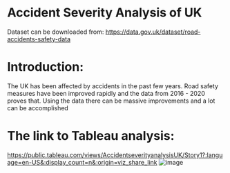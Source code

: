# Accident Severity Analysis of UK

Dataset can be downloaded from:
https://data.gov.uk/dataset/road-accidents-safety-data

# Introduction:
The UK has been affected by accidents in the past few years. Road safety measures have been improved rapidly and the data from 2016 - 2020 proves that. Using the data there can be massive improvements and a lot can be accomplished

# The link to Tableau analysis:
https://public.tableau.com/views/AccidentseverityanalysisUK/Story1?:language=en-US&:display_count=n&:origin=viz_share_link
![image](https://user-images.githubusercontent.com/46810864/193483732-773d449d-0703-4e33-a072-f9c888d58043.png)

